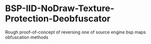 # BSP-IID-NoDraw-Texture-Protection-Deobfuscator
Rough proof-of-concept of reversing one of source engine bsp maps obfuscation methods
